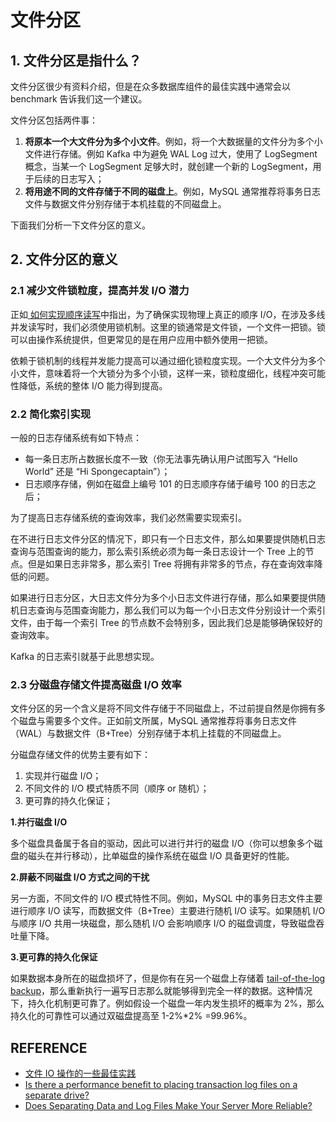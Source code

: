 # 文件分区

## 1. 文件分区是指什么？

文件分区很少有资料介绍，但是在众多数据库组件的最佳实践中通常会以 benchmark 告诉我们这一个建议。

文件分区包括两件事：

1. **将原本一个大文件分为多个小文件**。例如，将一个大数据量的文件分为多个小文件进行存储。例如 Kafka 中为避免 WAL Log 过大，使用了 LogSegment 概念，当某一个 LogSegment 足够大时，就创建一个新的 LogSegment，用于后续的日志写入；
2. **将用途不同的文件存储于不同的磁盘上**。例如，MySQL 通常推荐将事务日志文件与数据文件分别存储于本机挂载的不同磁盘上。

下面我们分析一下文件分区的意义。

## 2. 文件分区的意义

### 2.1 减少文件锁粒度，提高并发 I/O 潜力

正如[ 如何实现顺序读写](temp)中指出，为了确保实现物理上真正的顺序 I/O，在涉及多线并发读写时，我们必须使用锁机制。这里的锁通常是文件锁，一个文件一把锁。锁可以由操作系统提供，但更常见的是在用户应用中额外使用一把锁。

依赖于锁机制的线程并发能力提高可以通过细化锁粒度实现。一个大文件分为多个小文件，意味着将一个大锁分为多个小锁，这样一来，锁粒度细化，线程冲突可能性降低，系统的整体 I/O 能力得到提高。

### 2.2 简化索引实现

一般的日志存储系统有如下特点：

- 每一条日志所占数据长度不一致（你无法事先确认用户试图写入 “Hello World” 还是 “Hi Spongecaptain”）；
- 日志顺序存储，例如在磁盘上编号 101 的日志顺序存储于编号 100 的日志之后；

为了提高日志存储系统的查询效率，我们必然需要实现索引。

在不进行日志文件分区的情况下，即只有一个日志文件，那么如果要提供随机日志查询与范围查询的能力，那么索引系统必须为每一条日志设计一个 Tree 上的节点。但是如果日志非常多，那么索引 Tree 将拥有非常多的节点，存在查询效率降低的问题。

如果进行日志分区，大日志文件分为多个小日志文件进行存储，那么如果要提供随机日志查询与范围查询能力，那么我们可以为每一个小日志文件分别设计一个索引文件，由于每一个索引 Tree 的节点数不会特别多，因此我们总是能够确保较好的查询效率。

Kafka 的日志索引就基于此思想实现。

### 2.3 分磁盘存储文件提高磁盘 I/O 效率

文件分区的另一个含义是将不同文件存储于不同磁盘上，不过前提自然是你拥有多个磁盘与需要多个文件。正如前文所属，MySQL 通常推荐将事务日志文件（WAL）与数据文件（B+Tree）分别存储于本机上挂载的不同磁盘上。

分磁盘存储文件的优势主要有如下：

1. 实现并行磁盘 I/O；
2. 不同文件的 I/O 模式特质不同（顺序 or 随机）；
3. 更可靠的持久化保证；

**1.并行磁盘 I/O**

多个磁盘具备属于各自的驱动，因此可以进行并行的磁盘 I/O（你可以想象多个磁盘的磁头在并行移动），比单磁盘的操作系统在磁盘 I/O 具备更好的性能。

**2.屏蔽不同磁盘 I/O 方式之间的干扰**

另一方面，不同文件的 I/O 模式特性不同。例如，MySQL 中的事务日志文件主要进行顺序 I/O 读写，而数据文件（B+Tree）主要进行随机 I/O 读写。如果随机 I/O 与顺序 I/O 共用一块磁盘，那么随机 I/O 会影响顺序 I/O 的磁盘调度，导致磁盘吞吐量下降。

**3.更可靠的持久化保证**

如果数据本身所在的磁盘损坏了，但是你有在另一个磁盘上存储着 [tail-of-the-log backup](https://docs.microsoft.com/en-us/sql/relational-databases/backup-restore/tail-log-backups-sql-server)，那么重新执行一遍写日志那么就能够得到完全一样的数据。这种情况下，持久化机制更可靠了。例如假设一个磁盘一年内发生损坏的概率为 2%，那么持久化的可靠性可以通过双磁盘提高至 1-2%*2% =99.96%。

## REFERENCE

- [文件 IO 操作的一些最佳实践](https://www.cnkirito.moe/file-io-best-practise/)
- [Is there a performance benefit to placing transaction log files on a separate drive?](https://dba.stackexchange.com/questions/15827/is-there-a-performance-benefit-to-placing-transaction-log-files-on-a-separate-dr)
- [Does Separating Data and Log Files Make Your Server More Reliable?](https://www.brentozar.com/archive/2017/06/separating-data-log-files-make-server-reliable/)